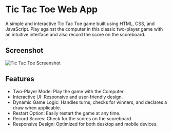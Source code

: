 # Tic Tac Toe Web App
A simple and interactive Tic Tac Toe game built using HTML, CSS, and JavaScript. Play against the computer in this classic two-player game with an intuitive interface and also record the score on the scoreboard.

## Screenshot
![Tic Tac Toe Screenshot](https://i.postimg.cc/d1ZJxGr0/Tictac.png)

## Features 
- Two-Player Mode: Play the game with the Computer.
- Interactive UI: Responsive and user-friendly design.
- Dynamic Game Logic: Handles turns, checks for winners, and declares a draw when applicable.
- Restart Option: Easily restart the game at any time.
- Record Scores: Check for the scores on the scoreboard.
- Responsive Design: Optimized for both desktop and mobile devices.
  

